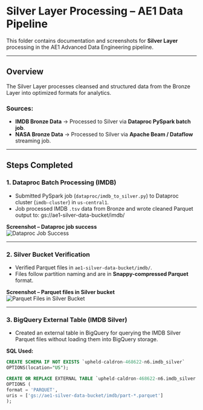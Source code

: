# Silver Layer Processing – AE1 Data Pipeline

This folder contains documentation and screenshots for **Silver Layer** processing in the AE1 Advanced Data Engineering pipeline.

---

## Overview

The Silver Layer processes cleansed and structured data from the Bronze Layer into optimized formats for analytics.  

### Sources:
- **IMDB Bronze Data** → Processed to Silver via **Dataproc PySpark batch job**.
- **NASA Bronze Data** → Processed to Silver via **Apache Beam / Dataflow** streaming job.

---

## Steps Completed

### 1. **Dataproc Batch Processing (IMDB)**
- Submitted PySpark job (`dataproc/imdb_to_silver.py`) to Dataproc cluster (`imdb-cluster`) in `us-central1`.
- Job processed IMDB `.tsv` data from Bronze and wrote cleaned Parquet output to: gs://ae1-silver-data-bucket/imdb/


**Screenshot – Dataproc job success**  
![Dataproc Job Success](screenshots/dataproc_job_success.png)

---

### 2. **Silver Bucket Verification**
- Verified Parquet files in `ae1-silver-data-bucket/imdb/`.
- Files follow partition naming and are in **Snappy-compressed Parquet** format.

**Screenshot – Parquet files in Silver bucket**  
![Parquet Files in Silver Bucket](screenshots/parquet_files_silver_bucket.png)

---

### 3. **BigQuery External Table (IMDB Silver)**
- Created an external table in BigQuery for querying the IMDB Silver Parquet files without loading them into BigQuery storage.

**SQL Used:**  
```sql
CREATE SCHEMA IF NOT EXISTS `upheld-caldron-468622-n6.imdb_silver`
OPTIONS(location="US");

CREATE OR REPLACE EXTERNAL TABLE `upheld-caldron-468622-n6.imdb_silver.movies`
OPTIONS (
format = 'PARQUET',
uris = ['gs://ae1-silver-data-bucket/imdb/part-*.parquet']
);
```

